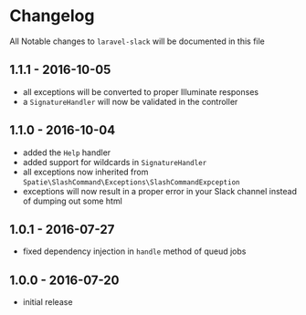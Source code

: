 # Changelog

All Notable changes to `laravel-slack` will be documented in this file

## 1.1.1 - 2016-10-05

- all exceptions will be converted to proper Illuminate responses
- a `SignatureHandler` will now be validated in the controller

## 1.1.0 - 2016-10-04

- added the `Help` handler
- added support for wildcards in `SignatureHandler`
- all exceptions now inherited from `Spatie\SlashCommand\Exceptions\SlashCommandExpception`
- exceptions will now result in a proper error in your Slack channel instead of dumping out some html

## 1.0.1 - 2016-07-27
- fixed dependency injection in `handle` method of queud jobs

## 1.0.0 - 2016-07-20
- initial release
